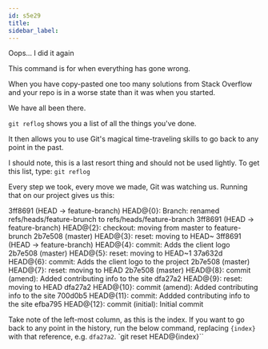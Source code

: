 ```yaml
---
id: s5e29
title:
sidebar_label:
---
```



Oops… I did it again


This command is for when everything has gone wrong.

When you have copy-pasted one too many solutions from Stack Overflow and your repo is in a worse state than it was when you started.

We have all been there.

`git reflog` shows you a list of all the things you've done.

It then allows you to use Git's magical time-traveling skills to go back to any point in the past.

I should note, this is a last resort thing and should not be used lightly. To get this list, type:
`git reflog`

Every step we took, every move we made, Git was watching us. Running that on our project gives us this:


3ff8691 (HEAD -> feature-branch) HEAD@{0}: Branch: renamed refs/heads/feature-brunch to refs/heads/feature-branch
3ff8691 (HEAD -> feature-branch) HEAD@{2}: checkout: moving from master to feature-brunch
2b7e508 (master) HEAD@{3}: reset: moving to HEAD~
3ff8691 (HEAD -> feature-branch) HEAD@{4}: commit: Adds the client logo
2b7e508 (master) HEAD@{5}: reset: moving to HEAD~1
37a632d HEAD@{6}: commit: Adds the client logo to the project
2b7e508 (master) HEAD@{7}: reset: moving to HEAD
2b7e508 (master) HEAD@{8}: commit (amend): Added contributing info to the site
dfa27a2 HEAD@{9}: reset: moving to HEAD
dfa27a2 HEAD@{10}: commit (amend): Added contributing info to the site
700d0b5 HEAD@{11}: commit: Addded contributing info to the site
efba795 HEAD@{12}: commit (initial): Initial commit


Take note of the left-most column, as this is the index. If you want to go back to any point in the history, run the below command, replacing ``{index}`` with that reference, e.g. `dfa27a2`.
`git reset HEAD@{index}``
